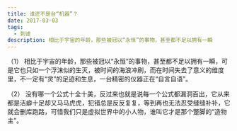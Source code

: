 ```yaml
---
title: 谁还不是台“机器”？
date: 2017-03-03
tags:
  - 刺谑
description: 相比于宇宙的年龄，那些被冠以“永恒”的事物，甚至都不足以拥有一瞬
---
```


（1）
相比于宇宙的年龄，那些被冠以“永恒”的事物，甚至都不足以拥有一瞬，可是它也只如一个浮沫似的生灭，被时间的海浪冲刷，而在时间失去了意义的维度里，不一定有“灵”的足迹和生息，一台精密的仪器正在“自言自语”。

（2）
没有哪一个公式十全十美，反过来也就是说每一个公式都漏洞百出，它从来都是洁癖十足却又马马虎虎，犯错总是反反复复，等到再也无法忍受缝缝补补，它就会删库跑路，可惜我们只是虚拟世界中的小人物，谁叫它才是那个蹩脚的“造物主”。